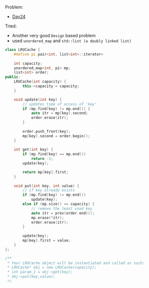 Problem:
   - [Day24](https://leetcode.com/explore/challenge/card/30-day-leetcoding-challenge/531/week-4/3309/)

Tried:
   - Another very good `Design` based problem
   - used `unordered_map` and `std::list (a doubly linked list)`

``` c++
class LRUCache {
    #define pi pair<int, list<int>::iterator>
    
    int capacity;
    unordered_map<int, pi> mp;
    list<int> order;
public:
    LRUCache(int capacity) {
        this->capacity = capacity;
    }

    void update(int key) {
        // updates time of access of 'key'
        if (mp.find(key) != mp.end()) {
            auto itr = mp[key].second;
            order.erase(itr);
        }
        
        order.push_front(key);
        mp[key].second = order.begin();
    }
    
    int get(int key) {
        if (mp.find(key) == mp.end())
            return -1;
        update(key);

        return mp[key].first;
    }
    
    void put(int key, int value) {
        // if key already exists
        if (mp.find(key) != mp.end()) 
            update(key);
        else if (mp.size() == capacity) {
            // remove the least used key
            auto itr = prev(order.end());
            mp.erase(*itr);
            order.erase(itr);
        }
        
        update(key);
        mp[key].first = value;
    }
};

/**
 * Your LRUCache object will be instantiated and called as such:
 * LRUCache* obj = new LRUCache(capacity);
 * int param_1 = obj->get(key);
 * obj->put(key,value);
 */
```